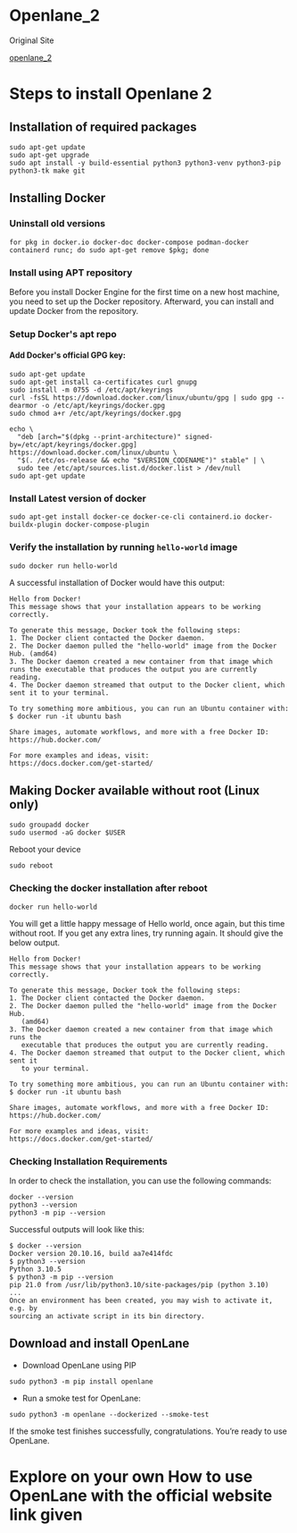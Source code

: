 # Openlane_2

Original Site

[openlane_2](https://openlane2.readthedocs.io/en/latest/usage/migration/introduction.html)


# Steps to install Openlane 2

## Installation of required packages

```
sudo apt-get update
sudo apt-get upgrade
sudo apt install -y build-essential python3 python3-venv python3-pip python3-tk make git
```

## Installing Docker

### Uninstall old versions

```
for pkg in docker.io docker-doc docker-compose podman-docker containerd runc; do sudo apt-get remove $pkg; done
```
### Install using APT repository

Before you install Docker Engine for the first time on a new host machine, you need to set up the Docker repository. Afterward, you can install and update Docker from the repository.

### Setup Docker's apt repo

#### Add Docker's official GPG key:
```
sudo apt-get update
sudo apt-get install ca-certificates curl gnupg
sudo install -m 0755 -d /etc/apt/keyrings
curl -fsSL https://download.docker.com/linux/ubuntu/gpg | sudo gpg --dearmor -o /etc/apt/keyrings/docker.gpg
sudo chmod a+r /etc/apt/keyrings/docker.gpg

echo \
  "deb [arch="$(dpkg --print-architecture)" signed-by=/etc/apt/keyrings/docker.gpg] https://download.docker.com/linux/ubuntu \
  "$(. /etc/os-release && echo "$VERSION_CODENAME")" stable" | \
  sudo tee /etc/apt/sources.list.d/docker.list > /dev/null
sudo apt-get update
```

### Install Latest version of docker

```
sudo apt-get install docker-ce docker-ce-cli containerd.io docker-buildx-plugin docker-compose-plugin
```

### Verify the installation by running ```hello-world``` image

```
sudo docker run hello-world
```

A successful installation of Docker would have this output:

```
Hello from Docker!
This message shows that your installation appears to be working correctly.

To generate this message, Docker took the following steps:
1. The Docker client contacted the Docker daemon.
2. The Docker daemon pulled the "hello-world" image from the Docker Hub. (amd64)
3. The Docker daemon created a new container from that image which runs the executable that produces the output you are currently reading.
4. The Docker daemon streamed that output to the Docker client, which sent it to your terminal.

To try something more ambitious, you can run an Ubuntu container with:
$ docker run -it ubuntu bash

Share images, automate workflows, and more with a free Docker ID:
https://hub.docker.com/

For more examples and ideas, visit:
https://docs.docker.com/get-started/
```

## Making Docker available without root (Linux only)

```
sudo groupadd docker
sudo usermod -aG docker $USER
```

Reboot your device

```
sudo reboot
```

### Checking the docker installation after reboot

```
docker run hello-world
```

You will get a little happy message of Hello world, once again, but this time without root. If you get any extra lines, try running again. It should give the below output.

```
Hello from Docker!
This message shows that your installation appears to be working correctly.

To generate this message, Docker took the following steps:
1. The Docker client contacted the Docker daemon.
2. The Docker daemon pulled the "hello-world" image from the Docker Hub.
   (amd64)
3. The Docker daemon created a new container from that image which runs the
   executable that produces the output you are currently reading.
4. The Docker daemon streamed that output to the Docker client, which sent it
   to your terminal.

To try something more ambitious, you can run an Ubuntu container with:
$ docker run -it ubuntu bash

Share images, automate workflows, and more with a free Docker ID:
https://hub.docker.com/

For more examples and ideas, visit:
https://docs.docker.com/get-started/
```

### Checking Installation Requirements
In order to check the installation, you can use the following commands:
```
docker --version
python3 --version
python3 -m pip --version
```
Successful outputs will look like this:
```
$ docker --version
Docker version 20.10.16, build aa7e414fdc
$ python3 --version
Python 3.10.5
$ python3 -m pip --version
pip 21.0 from /usr/lib/python3.10/site-packages/pip (python 3.10)
...
Once an environment has been created, you may wish to activate it, e.g. by
sourcing an activate script in its bin directory.
```

## Download and install OpenLane

- Download OpenLane using PIP
```
sudo python3 -m pip install openlane
```
- Run a smoke test for OpenLane:
```
sudo python3 -m openlane --dockerized --smoke-test
```

If the smoke test finishes successfully, congratulations. You’re ready to use OpenLane.

# Explore on your own How to use OpenLane with the official website link given

